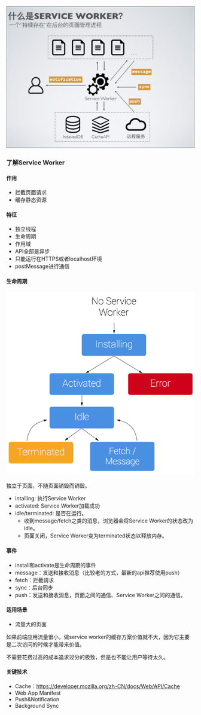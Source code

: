 ![](./img/sw.png)

### 了解Service Worker
#### 作用
* 拦截页面请求
* 缓存静态资源

#### 特征
* 独立线程
* 生命周期
* 作用域
* API全部是异步
* 只能运行在HTTPS或者localhost环境
* postMessage进行通信

#### 生命周期
![](./img/sw-life.png)

独立于页面，不随页面销毁而销毁。

* intalling: 执行Service Worker
* activated: Service Worker加载成功
* idle/terminated: 是否在运行。
  * 收到message/fetch之类的消息，浏览器会将Service Worker的状态改为idle。
  * 页面关闭，Service Worker变为terminated状态以释放内存。

#### 事件
* install和activate是生命周期的事件
* message：发送和接收消息（比较老的方式，最新的api推荐使用push）
* fetch：拦截请求
* sync：后台同步
* push：发送和接收消息，页面之间的通信、Service Worker之间的通信。

#### 适用场景
* 流量大的页面
  
如果前端应用流量很小，做service worker的缓存方案价值就不大，因为它主要是二次访问的时候才能带来价值。

不需要花费过高的成本追求过分的极致，但是也不能让用户等待太久。

#### 关键技术
* Cache：https://developer.mozilla.org/zh-CN/docs/Web/API/Cache
* Web App Manifest
* Push&Notification
* Background Sync


